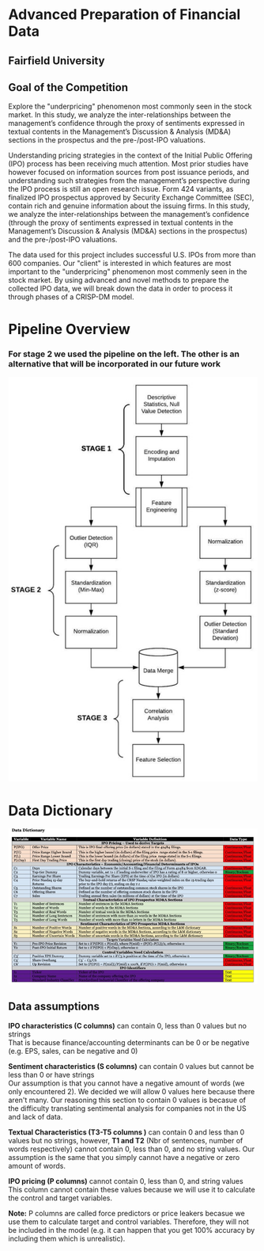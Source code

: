 # Advanced Preparation of Financial Data
## Fairfield University

## Goal of the Competition

Explore the "underpricing" phenomenon most commonly seen in the stock market. In this study, we analyze the inter-relationships between the management’s confidence through the proxy of sentiments expressed in textual contents in the Management’s Discussion &amp; Analysis (MD&amp;A) sections in the prospectus and the pre-/post-IPO valuations. 

Understanding pricing strategies in the context of the Initial Public Offering (IPO) process has been receiving much attention. Most prior studies have however focused on information sources from post issuance periods, and understanding such strategies from the management’s perspective during the IPO process is still an open research issue. Form 424 variants, as finalized IPO prospectus approved by Security Exchange Committee (SEC), contain rich and genuine information about the issuing firms. In this study, we analyze the inter-relationships between the management’s confidence (through the proxy of sentiments expressed in textual contents in the Management’s Discussion & Analysis (MD&A) sections in the prospectus) and the pre-/post-IPO valuations.

The data used for this project includes successful U.S. IPOs from more than 600 companies. Our "client" is interested in which features are most important to the "underpricing" phenomenon most commenly seen in the stock market. By using advanced and novel methods to prepare the collected IPO data, we will break down the data in order to process it through phases of a CRISP-DM model. 

# Pipeline Overview
### For stage 2 we used the pipeline on the left. The other is an alternative that will be incorporated in our future work
![](https://github.com/erikhren/Advanced-Preperation-of-Financial-Data/blob/master/Images/PIPELINE.jpeg)

# Data Dictionary 
![](https://github.com/erikhren/Advanced-Preperation-of-Financial-Data/blob/master/Images/data_dictionary.jpeg)

## Data assumptions

**IPO characteristics (C columns)** can contain 0, less than 0 values but no strings<br>
That is because finance/accounting determinants can be 0 or be negative (e.g. EPS, sales, can be negative and 0)<br>

**Sentiment characteristics (S columns)** can contain 0 values but cannot be less than 0 or have strings<br>
Our assumption is that you cannot have a negative amount of words (we only encountered 2). We decided we will allow 0 values here because there aren't many. Our reasoning this section to contain 0 values is becasue of the difficulty translating sentimental analysis for companies not in the US and lack of data. <br>

**Textual Characteristics (T3-T5 columns )** can contain 0 and less than 0 values but no strings, however, **T1 and T2** (Nbr of sentences, number of words respectively) cannot contain 0, less than 0, and no string values. Our assumption is the same that you simply cannot have a negative or zero amount of words. <br>

**IPO pricing (P columns)** cannot contain 0, less than 0, and string values <br>
This column cannot contain these values because we will use it to calculate the control and target variables. <br>
    
**Note:** P columns are called force predictors or price leakers becasue we use them to calculate target and control variables. Therefore, they will not be included in the model (e.g. it can happen that you get 100% accuracy by including them which is unrealistic). 
